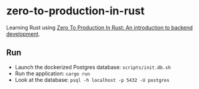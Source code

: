 # zero-to-production-in-rust

Learning Rust using [Zero To Production In Rust: An introduction to backend development](https://www.zero2prod.com/index.html?country_code=US).

## Run
* Launch the dockerized Postgres database: `scripts/init.db.sh`
* Run the application: `cargo run`
* Look at the database: `psql -h localhost -p 5432 -U postgres`
